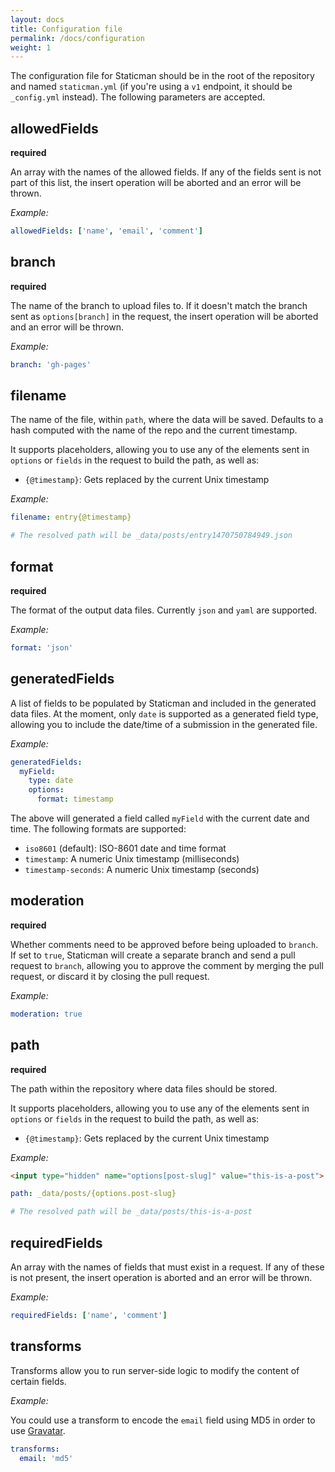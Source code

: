```yaml
---
layout: docs
title: Configuration file
permalink: /docs/configuration
weight: 1
---
```

The configuration file for Staticman should be in the root of the repository and named `staticman.yml` (if you're using a `v1` endpoint, it should be `_config.yml` instead). The following parameters are accepted.

<h2 id="allowedFields">allowedFields</h2>

**required**

An array with the names of the allowed fields. If any of the fields sent is not part of this list, the insert operation will be aborted and an error will be thrown.

*Example:*

```yml
allowedFields: ['name', 'email', 'comment']
```

<h2 id="branch">branch</h2>

**required**

The name of the branch to upload files to. If it doesn't match the branch sent as `options[branch]` in the request, the insert operation will be aborted and an error will be thrown.

*Example:*

```yml
branch: 'gh-pages'
```

<h2 id="filename">filename</h2>

The name of the file, within `path`, where the data will be saved. Defaults to a hash computed with the name of the repo and the current timestamp.

It supports placeholders, allowing you to use any of the elements sent in `options` or `fields` in the request to build the path, as well as:

- `{@timestamp}`: Gets replaced by the current Unix timestamp

*Example:*

```yml
filename: entry{@timestamp}

# The resolved path will be _data/posts/entry1470750784949.json
```

<h2 id="format">format</h2>

**required**

The format of the output data files. Currently `json` and `yaml` are supported.

*Example:*

```yml
format: 'json'
```

<h2 id="generatedFields">generatedFields</h2>

A list of fields to be populated by Staticman and included in the generated data files. At the moment, only `date` is supported as a generated field type, allowing you to include the date/time of a submission in the generated file.

*Example:*

```yml
generatedFields:
  myField:
    type: date
    options:
      format: timestamp
```

The above will generated a field called `myField` with the current date and time. The following formats are supported:

- `iso8601` (default): ISO-8601 date and time format
- `timestamp`: A numeric Unix timestamp (milliseconds)
- `timestamp-seconds`: A numeric Unix timestamp (seconds)


<h2 id="moderation">moderation</h2>

**required**

Whether comments need to be approved before being uploaded to `branch`. If set to `true`, Staticman will create a separate branch and send a pull request to `branch`, allowing you to approve the comment by merging the pull request, or discard it by closing the pull request.

*Example:*

```yml
moderation: true
````

<h2 id="path">path</h2>

**required**

The path within the repository where data files should be stored. 

It supports placeholders, allowing you to use any of the elements sent in `options` or `fields` in the request to build the path, as well as:

- `{@timestamp}`: Gets replaced by the current Unix timestamp

*Example:*

```html
<input type="hidden" name="options[post-slug]" value="this-is-a-post">
```

```yml
path: _data/posts/{options.post-slug}

# The resolved path will be _data/posts/this-is-a-post
```

<h2 id="requiredFields">requiredFields</h2>

An array with the names of fields that must exist in a request. If any of these is not present, the insert operation is aborted and an error will be thrown.

*Example:*

```yml
requiredFields: ['name', 'comment']
```

<h2 id="transforms">transforms</h2>

Transforms allow you to run server-side logic to modify the content of certain fields.

*Example:*

You could use a transform to encode the `email` field using MD5 in order to use [Gravatar](https://en.gravatar.com/site/implement/hash/).

```yml
transforms:
  email: 'md5'
```